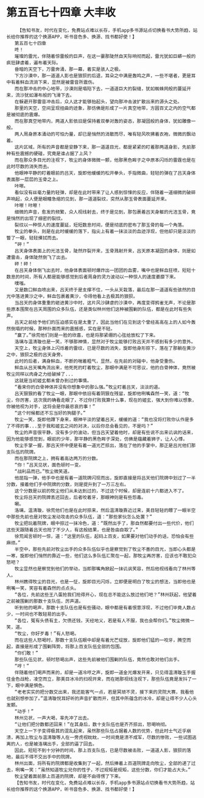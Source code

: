 # 第五百七十四章 大丰收
        【告知书友，时代在变化，免费站点难以长存，手机app多书源站点切换看书大势所趋，站长给你推荐的这个换源APP，听书音色多、换源、找书都好使！】
       第五百七十四章
       咚！
       璀璨的雷光，伴随着惊雷般的巨声，在这一霎那陡然自天际响彻而起，雷光犹如巨蟒一般的疯狂肆虐着，遍布着天际。
       昏暗的天空下，万雷奔涌，那一幕，着实是骇人之极。
       下方沙漠中，那一道道人影也是狼狈的后退，耳朵之中满是轰鸣之声，一些不堪者，更是耳中有着鲜血流淌下来，显然是被雷音所震伤。
       而在那冲击的中心地带，沙漠则是塌陷下去，一道道巨大的裂缝，犹如蜘蛛网般的蔓延开来，流沙犹如瀑布般的飞滑下去。
       在躲避开那雷音冲击后，众人这才能够抬起头，望向那冲击波扩散出来的源头之处。
       那里的天空，空间呈现扭曲的迹象，那仿佛是形成了一片真空地带，方圆百丈之内的空气都是被彻底的震爆。
       而在那真空地带内，两道人影依旧是保持着双拳对轰的姿态，那凝固般的身体，犹如雕像一般。
       两人周身原本涌动的可怕力量，却已是悄然的消散而尽，唯有轻风吹拂着衣袍，微微的飘动着。
       这片区域，所有的声音都是安静下来，那一道道目光，都是紧紧的盯着那两道身影，先前那种有些震撼的硬碰，究竟是谁占据了上风？
       而在那众多目光的注视下，牧尘的身体微微一颤，他那黑色眸子之中原本闪烁的雷霆也是在此时尽数的消失而去。
       他眼神平静的盯着眼前的吕天，旋即他缓缓的松开拳头，手指微曲，轻轻的弹在了吕天身体表面那一层层的玉骨之上。
       咔嚓。
       看似没有丝毫力量的轻弹，却是在此时带来了让人感到惊悚的反应，伴随着一道细微的破碎声响起，众人便是眼瞳急缩的见到，那一道道裂纹，突然从那玉骨表面蔓延开来。
       咔嚓！咔嚓！
       细微的声音，愈发的频繁，众人视线射去，终于是见到，那包裹着吕天身躯的光洁玉骨，竟是悄然的出现了细密的裂纹。
       裂纹以一种惊人的速度蔓延，短短数息时间，便是彻底的密布了那玉骨的每一个角落。
       牧尘的拳头，则是在此时缓缓的落下，指尖上有着一抹淡淡的血迹浮现，但他却只是淡淡的瞥了一眼，轻轻搽拭而去。
       “砰！”
       吕天身体表面上的光洁玉骨，陡然炸裂开来，玉骨溅射开来，吕天原本凝固的身体，则是如遭雷击，身体陡然倒飞了出去。
       砰！砰！
       在吕天身体倒飞出去时，他身体表面顿时爆炸出一团团的血雾，嘴中也是鲜血狂喷，短短十数息的时间，所有人都是能够感觉到后者周身的灵力波动以一种惊人的速度萎靡下来。
       噗嗤。
       又是数口鲜血喷出来，吕天终于是支撑不住，一头从天栽落，最后在那一道道有些骇然的目光中落进黄沙之中，鲜血包裹着黄沙，令得他看上去极其的狼狈。
       当吕天的身体重重的砸进黄沙中时，这片风沙肆虐的沙漠中，再度变得鸦雀无声，不论是那些原本围聚在吕天周围的众多队伍，还是类似林州他们这种被围剿的队伍，都是在此时有些失声。
       吕天之前给予他们的压迫感实在是太重了，因此当他们在见到这个曾经高高在上的人如今轰然倒塌的时候，那种扑面而来的震撼感，实在是不轻。
       “赢了。”徐荒他们则是一脸的欣喜，也是将那紧绷的心弦给放松了下来。
       洛璃与温清璇也是一笑，不够那神情，显然对于牧尘能够打败吕天并不感到有多少的意外。
       天空上，牧尘身体上闪烁着的雷纹，已是尽数的消失，旋即他身形掠下，落在了那躺在黄沙之中，狼狈之极的吕天身旁。
       此时的后者，满身鲜血，不断的喘着粗气，显然，在先前的对碰中，他身受重伤。
       鲜血从吕天嘴角流出来，他死死的盯着牧尘，那眼中满是不可思议，他的白骨神体，竟然被牧尘同样以肉身之力给破掉了...
       这就是当初姬玄都未曾办到过的事情。
       “看来你的白骨神体并没有你想象中的那么强。”牧尘盯着吕天，淡淡的道。
       吕天狠狠的看了牧尘一眼，那眼中依旧有着阴狠在残留，旋即他咧嘴森然一笑，道：“牧尘，你厉害，这次我的确看走眼了，不过你打败我算什么事，现在的姬玄，强大到你难以想象，你被他视为对手，这将会是你最悲哀的事！”
       “这个时候都还不忘当好的狗腿子。”
       牧尘一笑，旋即他蹲下身来，眼神平淡的望着吕天，缓缓的道：“我也没将打败你认作是多了不得的事...至于我和姬玄之间的对决，以后你总会看见的，不是吗？”
       牧尘的声音很平静，没有多少的波动，但当吕天望着他时，却是有些说不出来讥讽的话来，因为他能够感觉到，眼前的少年，那平静的黑色眸子深处，仿佛是蕴藏着狮子，让人心悸。
       牧尘手掌一握，那吕天怀中便是有着一道光芒掠出，落在了他的手掌中，那正是吕光他们那支队伍的院牌。
       而在那院牌之上，拥有着高达两万的分数。
       “你！”吕天见状，面色顿时一变。
       “战利品而已。”牧尘微笑道。
       他屈指一弹，他手中也是有着一道院牌闪现而出，旋即直接是将吕天他们院牌中划过了一半分数，接着他们手中院牌的分数，则是提升到了一万三左右。
       这个分数是以前的牧尘他们从未达到过的，不过这个时候，却是连前十六都进入不了。
       牧尘将吕天的院牌丢还回去，后者咬着牙，那眼神则是有些怨毒。
       唰。
       洛璃，温清璇，徐荒他们也是在此时掠来，然后温清璇靠近过来，美目轻轻的瞟了一眼半空中那些先前也是对牧尘发动攻击的众多队伍，道：“那些家伙怎么处置？”
       牧尘把玩着院牌，眼中掠过一抹冷色，道：“既然出手了，那自然都要付出一些代价，他们这些天跟随着吕天也抢了不少人，有这般结果，也是咎由自取了。”
       徐荒闻言顿时一惊，道：“这里的队伍，起码上百支，如果要对他们动手的话，恐怕会有些麻烦。”
       半空中，那些先前对牧尘出手的众多队伍似乎也是察觉到了牧尘不善的目光，当即心头都是一寒，旋即他们悄然的靠近一些，他们这么多队伍汇聚在一起，那牧尘再厉害，应该也不敢犯众怒吧？
       牧尘显然也是察觉到他们的举动，当即那嘴角掀起一抹讥讽笑容，然后他视线看向了林州等人。
       林州瞧得牧尘的目光，也是一怔，旋即目光闪烁，立即便是明白了牧尘的想法，当即他也是咧嘴一笑，笑容有着森然的点点头。
       “各位，先前这些王八蛋抢我们抢得开心，现在总不能这么放过他们吧？”林州跃起，他望着之前被围剿的那数十支队伍，厉声道。
       听到他的喝声，那数十支队伍也是有些骚动，眼中都是有着恨意浮现，不过他们毕竟人数占少，一时间也不敢轻易的出手。
       “各位，冤有头债有主，欠债还钱，天经地义，若是有人不服，我也会帮你们。”牧尘微微一笑，道。
       “牧尘，你好歹毒！”有人怒喝。
       而在这些人怒喝时，那数十支队伍眼中却是有着光芒绽放，旋即他们猛的一咬牙，腾空而起，直接是形成了围剿阵势，将那上百支队伍全部的包围。
       “你们敢！”
       那些队伍见状，顿时怒喝出声，这些先前被他们围剿的队伍，竟然也敢对他们出手。
       “哼！”
       伴随着他们喝声而来的，却是一道冷哼之声，旋即一道金光爆发开来，只见得温清璇玉手握住金色战枪，凌空而立，那美目冰冷的扫视开来，而在她那视线注视下，那些队伍竟是发抖了一下，眼中满是惧色。
       “老老实实的把分数交出来，我还能客气一点，若是冥顽不灵，接下来的灵院大赛，我看他也就别想参加了。”温清璇悦耳好听的声音扩散而开，但其中所蕴含的冰冷，却是让得不少人心头发颤。
       “动手！”
       林州见状，一声大喝，率先冲了出去。
       “让他们把分数都还回来！”在其身后，数十支队伍也是齐齐掠出，怒喝响彻。
       天空上一下子变得极其的混乱起来，虽然那些队伍占据着人数的优势，但此时士气近乎崩溃，再加上牧尘与温清璇等人在一旁虎视眈眈，一时间竟是溃不成军，尽数的惨败，一些试图逃离的人，也是被洛璃出手，全部的逼了回去。
       因此，短短不到十分钟的时间，那上百支队伍，已是尽数被击败，一道道人影，狼狈的落地，最后不得不交出手中的院牌。
       林州出面，将所有的院牌都是收集到了一起，然后捧着上百道院牌走向牧尘，全部的递了过去，咧嘴一笑：“虽然知道牧尘兄你的性子，不过规矩是规矩，这些分数，你们才能占大头。”
       牧尘望着面前那上百道的院牌，却是不由得愣了下来。
       【告知书友，时代在变化，免费站点难以长存，手机app多书源站点切换看书大势所趋，站长给你推荐的这个换源APP，听书音色多、换源、找书都好使！】